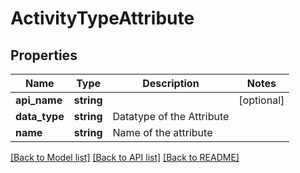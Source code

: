 # ActivityTypeAttribute

## Properties
Name | Type | Description | Notes
------------ | ------------- | ------------- | -------------
**api_name** | **string** |  | [optional] 
**data_type** | **string** | Datatype of the Attribute | 
**name** | **string** | Name of the attribute | 

[[Back to Model list]](../README.md#documentation-for-models) [[Back to API list]](../README.md#documentation-for-api-endpoints) [[Back to README]](../README.md)



